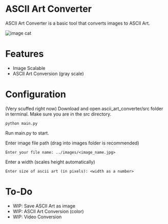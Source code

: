 # ASCII Art Converter
ASCII Art Converter is a basic tool that converts images to ASCII Art.

![image](https://github.com/user-attachments/assets/1d9ce695-1135-4061-88d6-66b40fa7a63e)
cat

# Features
- Image Scalable
- ASCII Art Conversion (gray scale)

# Configuration
(Very scuffed right now)
Download and open ascii_art_converter/src folder in terminal. Make sure you are in the src directory. 
```
python main.py
```
Run main.py to start.

Enter image file path (drag into images folder is recommended)
```
Enter your file name: ../images/<image_name.jpg>
```

Enter a width (scales height automatically)
```
Enter size of ascii art (in pixels): <width as a number>
```

# To-Do
- WIP: Save ASCII Art as image 
- WIP: ASCII Art Conversion (color)
- WIP: Video Conversion
